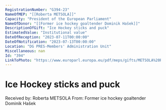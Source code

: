 ```yaml
---
RegistrationNumber: "G394-23"
NameOfMEP: "[[Roberta METSOLA]]"
Capacity: "President of the European Parliament"
NameOfDonor: "[[Former ice hockey goaltender Dominik Hašek]]"
DescriptionOfGift: "Ice Hockey sticks and puck"
EstimatedValue: "Institutional value"
DateOfReception: "2023-07-11T00:00:00"
DateOfNotification: "2023-07-13T00:00:00"
Location: "DG PRES-Members' Administration Unit"
Miscellaneous: nan
Id: "394"
LinkToPhoto: "https://www.europarl.europa.eu/pdf/meps/gifts/METSOLA%20Roberta_G394-23.JPG#"
---
```


# Ice Hockey sticks and puck

Received by: Roberta METSOLA
From: Former ice hockey goaltender Dominik Hašek
